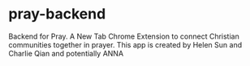# pray-backend
Backend for Pray. A New Tab Chrome Extension to connect Christian communities together in prayer. 
This app is created by Helen Sun and Charlie Qian and potentially ANNA 
